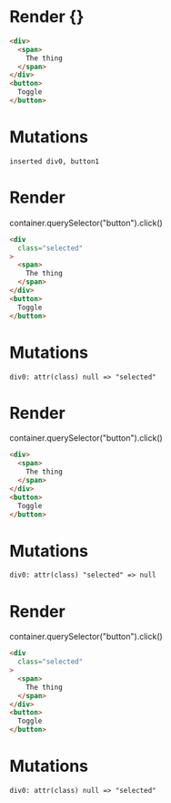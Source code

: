 # Render {}
```html
<div>
  <span>
    The thing
  </span>
</div>
<button>
  Toggle
</button>
```

# Mutations
```
inserted div0, button1
```


# Render 
container.querySelector("button").click()

```html
<div
  class="selected"
>
  <span>
    The thing
  </span>
</div>
<button>
  Toggle
</button>
```

# Mutations
```
div0: attr(class) null => "selected"
```


# Render 
container.querySelector("button").click()

```html
<div>
  <span>
    The thing
  </span>
</div>
<button>
  Toggle
</button>
```

# Mutations
```
div0: attr(class) "selected" => null
```


# Render 
container.querySelector("button").click()

```html
<div
  class="selected"
>
  <span>
    The thing
  </span>
</div>
<button>
  Toggle
</button>
```

# Mutations
```
div0: attr(class) null => "selected"
```